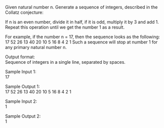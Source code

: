 Given natural number n. Generate a sequence of integers, described in the Collatz conjecture:

If n is an even number, divide it in half, if it is odd, multiply it by 3 and add 1. Repeat this operation until we get the number 1 as a result.

For example, if the number n = 17, then the sequence looks as the following:
17 52 26 13 40 20 10 5 16 8 4 2 1
Such a sequence will stop at number 1 for any primary natural number n.

Output format:<br>
Sequence of integers in a single line, separated by spaces.

Sample Input 1:<br>
17

Sample Output 1:<br>
17 52 26 13 40 20 10 5 16 8 4 2 1

Sample Input 2:<br>
1

Sample Output 2:<br>
1